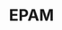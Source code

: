 ---
facebook: https://facebook.com/EPAM.Global
instagram: https://instagram.com/epamsystems
linkedin: https://linkedin.com/company/epam-systems
logohandle: epam
sort: epam
title: EPAM
twitter: https://x.com/EPAMSYSTEMS
website: https://www.epam.com/
youtube: https://youtube.com/user/EPAMpress
---